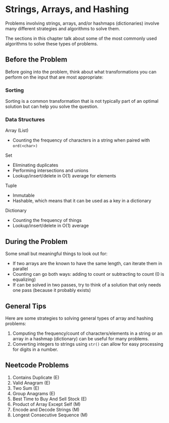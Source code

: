 # Strings, Arrays, and Hashing
Problems involving strings, arrays, and/or hashmaps (dictionaries) involve many different strategies and algorithms to solve them. 

The sections in this chapter talk about some of the most commonly used algorithms to solve these types of problems. 

## Before the Problem
Before going into the problem, think about what transformations you can perform on the input that are most appropriate:

### Sorting
Sorting is a common transformation that is not typically part of an optimal solution but can help you solve the question. 

### Data Structures
Array (List)
- Counting the frequency of characters in a string when paired with `ord(<char>)`

Set
- Eliminating duplicates
- Performing intersections and unions
- Lookup/insert/delete in O(1) average for elements

Tuple
- Immutable
- Hashable, which means that it can be used as a key in a dictionary

Dictionary
- Counting the frequency of things
- Lookup/insert/delete in O(1) average

## During the Problem
Some small but meaningful things to look out for:
- If two arrays are the known to have the same length, can iterate them in parallel
- Counting can go both ways: adding to count or subtracting to count (0 is equalizing)
- If can be solved in two passes, try to think of a solution that only needs one pass (because it probably exists)

## General Tips
Here are some strategies to solving general types of array and hashing problems:
1. Computing the frequency/count of characters/elements in a string or an array in a hashmap (dictionary) can be useful for many problems. 
2. Converting integers to strings using `str()` can allow for easy processing for digits in a number. 

## Neetcode Problems
1. Contains Duplicate (E)
2. Valid Anagram (E)
3. Two Sum (E)
4. Group Anagrams (E)
5. Best Time to Buy And Sell Stock (E)
5. Product of Array Except Self (M)
6. Encode and Decode Strings (M)
7. Longest Consecutive Sequence (M)